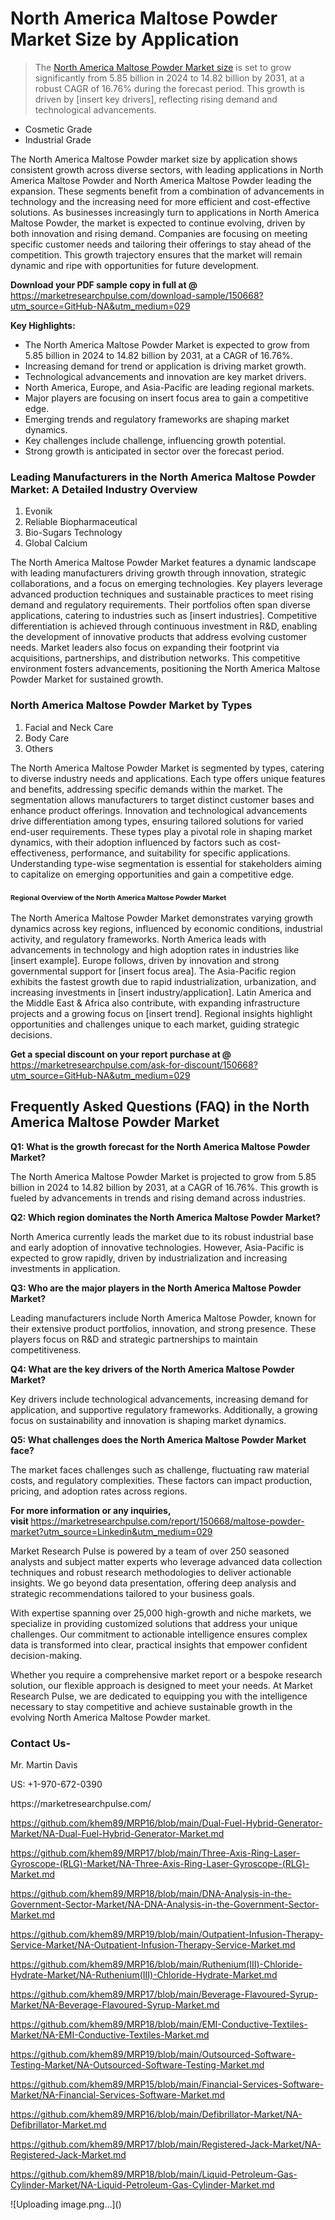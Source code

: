 <h1>North America Maltose Powder Market&nbsp;Size by Application</h1><blockquote><p>The <a href="https://marketresearchpulse.com/download-sample/150668?utm_source=GitHub-NA&amp;utm_medium=029">North America Maltose Powder Market size</a> is set to grow significantly from 5.85 billion in 2024 to 14.82 billion by 2031, at a robust CAGR of 16.76% during the forecast period. This growth is driven by [insert key drivers], reflecting rising demand and technological advancements.</p></blockquote><ul><li>Cosmetic Grade<li> Industrial Grade</li></ul><p>The North America Maltose Powder market size by application shows consistent growth across diverse sectors, with leading applications in North America Maltose Powder and North America Maltose Powder leading the expansion. These segments benefit from a combination of advancements in technology and the increasing need for more efficient and cost-effective solutions. As businesses increasingly turn to applications in North America Maltose Powder, the market is expected to continue evolving, driven by both innovation and rising demand. Companies are focusing on meeting specific customer needs and tailoring their offerings to stay ahead of the competition. This growth trajectory ensures that the market will remain dynamic and ripe with opportunities for future development.</p><p><strong>Download your PDF sample copy in full at @ </strong><a href="https://marketresearchpulse.com/download-sample/150668?utm_source=GitHub-NA&amp;utm_medium=029">https://marketresearchpulse.com/download-sample/150668?utm_source=GitHub-NA&amp;utm_medium=029</a></p><p><strong>Key Highlights: </strong></p><ul><li>The North America Maltose Powder Market is expected to grow from 5.85 billion in 2024 to 14.82 billion by 2031, at a CAGR of 16.76%.</li><li>Increasing demand for trend or application is driving market growth.</li><li>Technological advancements and innovation are key market drivers.</li><li>North America, Europe, and Asia-Pacific are leading regional markets.</li><li>Major players are focusing on insert focus area to gain a competitive edge.</li><li>Emerging trends and regulatory frameworks are shaping market dynamics.</li><li>Key challenges include challenge, influencing growth potential.</li><li>Strong growth is anticipated in sector over the forecast period.</li></ul><h3>Leading Manufacturers in the North America Maltose Powder Market: A Detailed Industry Overview</h3><ol><li>Evonik</li><li>Reliable Biopharmaceutical</li><li>Bio-Sugars Technology</li><li>Global Calcium</li></ol><div class="flex max-w-full flex-col flex-grow"><div class="min-h-8 text-message flex w-full flex-col items-end gap-2 whitespace-normal break-words [.text-message+&amp;]:mt-5" dir="auto" data-message-author-role="assistant" data-message-id="fd8432e4-4910-450d-b182-61b7bfb0a01f" data-message-model-slug="gpt-4o"><div class="flex w-full flex-col gap-1 empty:hidden first:pt-[3px]"><div class="markdown prose w-full break-words dark:prose-invert light"><p>The North America Maltose Powder Market features a dynamic landscape with leading manufacturers driving growth through innovation, strategic collaborations, and a focus on emerging technologies. Key players leverage advanced production techniques and sustainable practices to meet rising demand and regulatory requirements. Their portfolios often span diverse applications, catering to industries such as [insert industries]. Competitive differentiation is achieved through continuous investment in R&amp;D, enabling the development of innovative products that address evolving customer needs. Market leaders also focus on expanding their footprint via acquisitions, partnerships, and distribution networks. This competitive environment fosters advancements, positioning the North America Maltose Powder Market for sustained growth.</p></div></div></div></div><h3>North America Maltose Powder Market by Types</h3><ol><li>Facial and Neck Care<li> Body Care<li> Others</li></ol><div class="flex max-w-full flex-col flex-grow"><div class="min-h-8 text-message flex w-full flex-col items-end gap-2 whitespace-normal break-words [.text-message+&amp;]:mt-5" dir="auto" data-message-author-role="assistant" data-message-id="084470be-0bb7-4664-bddf-5156b4f41249" data-message-model-slug="gpt-4o-mini"><div class="flex w-full flex-col gap-1 empty:hidden first:pt-[3px]"><div class="markdown prose w-full break-words dark:prose-invert light"><p>The North America Maltose Powder Market is segmented by types, catering to diverse industry needs and applications. Each type offers unique features and benefits, addressing specific demands within the market. The segmentation allows manufacturers to target distinct customer bases and enhance product offerings. Innovation and technological advancements drive differentiation among types, ensuring tailored solutions for varied end-user requirements. These types play a pivotal role in shaping market dynamics, with their adoption influenced by factors such as cost-effectiveness, performance, and suitability for specific applications. Understanding type-wise segmentation is essential for stakeholders aiming to capitalize on emerging opportunities and gain a competitive edge.</p></div></div></div></div><h3><span style="font-size: 11px;">Regional Overview of the North America Maltose Powder Market</span></h3><div class="flex max-w-full flex-col flex-grow"><div class="min-h-8 text-message flex w-full flex-col items-end gap-2 whitespace-normal break-words [.text-message+&amp;]:mt-5" dir="auto" data-message-author-role="assistant" data-message-id="e9038762-ce64-4e30-91c9-9bd413514231" data-message-model-slug="gpt-4o-mini"><div class="flex w-full flex-col gap-1 empty:hidden first:pt-[3px]"><div class="markdown prose w-full break-words dark:prose-invert light"><p>The North America Maltose Powder Market demonstrates varying growth dynamics across key regions, influenced by economic conditions, industrial activity, and regulatory frameworks. North America leads with advancements in technology and high adoption rates in industries like [insert example]. Europe follows, driven by innovation and strong governmental support for [insert focus area]. The Asia-Pacific region exhibits the fastest growth due to rapid industrialization, urbanization, and increasing investments in [insert industry/application]. Latin America and the Middle East &amp; Africa also contribute, with expanding infrastructure projects and a growing focus on [insert trend]. Regional insights highlight opportunities and challenges unique to each market, guiding strategic decisions.</p></div></div></div></div><p><strong>Get a special discount on your report purchase at @ </strong><a href="https://marketresearchpulse.com/ask-for-discount/150668?utm_source=GitHub-NA&amp;utm_medium=029">https://marketresearchpulse.com/ask-for-discount/150668?utm_source=GitHub-NA&amp;utm_medium=029</a></p><h2>Frequently Asked Questions (FAQ) in the North America Maltose Powder Market</h2><p><strong>Q1: What is the growth forecast for the North America Maltose Powder Market?</strong></p><p>The North America Maltose Powder Market is projected to grow from 5.85 billion in 2024 to 14.82 billion by 2031, at a CAGR of 16.76%. This growth is fueled by advancements in trends and rising demand across industries.</p><p><strong>Q2: Which region dominates the North America Maltose Powder Market?</strong></p><p>North America currently leads the market due to its robust industrial base and early adoption of innovative technologies. However, Asia-Pacific is expected to grow rapidly, driven by industrialization and increasing investments in application.</p><p><strong>Q3: Who are the major players in the North America Maltose Powder Market?</strong></p><p>Leading manufacturers include North America Maltose Powder, known for their extensive product portfolios, innovation, and strong presence. These players focus on R&amp;D and strategic partnerships to maintain competitiveness.</p><p><strong>Q4: What are the key drivers of the North America Maltose Powder Market?</strong></p><p>Key drivers include technological advancements, increasing demand for application, and supportive regulatory frameworks. Additionally, a growing focus on sustainability and innovation is shaping market dynamics.</p><p><strong>Q5: What challenges does the North America Maltose Powder Market face?</strong></p><p>The market faces challenges such as challenge, fluctuating raw material costs, and regulatory complexities. These factors can impact production, pricing, and adoption rates across regions.</p><p><strong>For more information or any inquiries, visit&nbsp;</strong><a href="https://marketresearchpulse.com/report/150668/maltose-powder-market?utm_source=Linkedin&utm_medium=029">https://marketresearchpulse.com/report/150668/maltose-powder-market?utm_source=Linkedin&utm_medium=029</a></p><p>Market Research Pulse is powered by a team of over 250 seasoned analysts and subject matter experts who leverage advanced data collection techniques and robust research methodologies to deliver actionable insights. We go beyond data presentation, offering deep analysis and strategic recommendations tailored to your business goals.</p><p>With expertise spanning over 25,000 high-growth and niche markets, we specialize in providing customized solutions that address your unique challenges. Our commitment to actionable intelligence ensures complex data is transformed into clear, practical insights that empower confident decision-making.</p><p>Whether you require a comprehensive market report or a bespoke research solution, our flexible approach is designed to meet your needs. At Market Research Pulse, we are dedicated to equipping you with the intelligence necessary to stay competitive and achieve sustainable growth in the evolving North America Maltose Powder market.</p><h3><strong>Contact Us-</strong></h3><p>Mr. Martin Davis</p><p>US: +1-970-672-0390</p><p>https://marketresearchpulse.com/</p><p><a href="https://github.com/khem89/MRP16/blob/main/Dual-Fuel-Hybrid-Generator-Market/NA-Dual-Fuel-Hybrid-Generator-Market.md">https://github.com/khem89/MRP16/blob/main/Dual-Fuel-Hybrid-Generator-Market/NA-Dual-Fuel-Hybrid-Generator-Market.md</a></p><p><a href="https://github.com/khem89/MRP17/blob/main/Three-Axis-Ring-Laser-Gyroscope-(RLG)-Market/NA-Three-Axis-Ring-Laser-Gyroscope-(RLG)-Market.md">https://github.com/khem89/MRP17/blob/main/Three-Axis-Ring-Laser-Gyroscope-(RLG)-Market/NA-Three-Axis-Ring-Laser-Gyroscope-(RLG)-Market.md</a></p><p><a href="https://github.com/khem89/MRP18/blob/main/DNA-Analysis-in-the-Government-Sector-Market/NA-DNA-Analysis-in-the-Government-Sector-Market.md">https://github.com/khem89/MRP18/blob/main/DNA-Analysis-in-the-Government-Sector-Market/NA-DNA-Analysis-in-the-Government-Sector-Market.md</a></p><p><a href="https://github.com/khem89/MRP19/blob/main/Outpatient-Infusion-Therapy-Service-Market/NA-Outpatient-Infusion-Therapy-Service-Market.md">https://github.com/khem89/MRP19/blob/main/Outpatient-Infusion-Therapy-Service-Market/NA-Outpatient-Infusion-Therapy-Service-Market.md</a></p><p><a href="https://github.com/khem89/MRP16/blob/main/Ruthenium(III)-Chloride-Hydrate-Market/NA-Ruthenium(III)-Chloride-Hydrate-Market.md">https://github.com/khem89/MRP16/blob/main/Ruthenium(III)-Chloride-Hydrate-Market/NA-Ruthenium(III)-Chloride-Hydrate-Market.md</a></p><p><a href="https://github.com/khem89/MRP17/blob/main/Beverage-Flavoured-Syrup-Market/NA-Beverage-Flavoured-Syrup-Market.md">https://github.com/khem89/MRP17/blob/main/Beverage-Flavoured-Syrup-Market/NA-Beverage-Flavoured-Syrup-Market.md</a></p><p><a href="https://github.com/khem89/MRP18/blob/main/EMI-Conductive-Textiles-Market/NA-EMI-Conductive-Textiles-Market.md">https://github.com/khem89/MRP18/blob/main/EMI-Conductive-Textiles-Market/NA-EMI-Conductive-Textiles-Market.md</a></p><p><a href="https://github.com/khem89/MRP19/blob/main/Outsourced-Software-Testing-Market/NA-Outsourced-Software-Testing-Market.md">https://github.com/khem89/MRP19/blob/main/Outsourced-Software-Testing-Market/NA-Outsourced-Software-Testing-Market.md</a></p><p><a href="https://github.com/khem89/MRP15/blob/main/Financial-Services-Software-Market/NA-Financial-Services-Software-Market.md">https://github.com/khem89/MRP15/blob/main/Financial-Services-Software-Market/NA-Financial-Services-Software-Market.md</a></p><p><a href="https://github.com/khem89/MRP16/blob/main/Defibrillator-Market/NA-Defibrillator-Market.md">https://github.com/khem89/MRP16/blob/main/Defibrillator-Market/NA-Defibrillator-Market.md</a></p><p><a href="https://github.com/khem89/MRP17/blob/main/Registered-Jack-Market/NA-Registered-Jack-Market.md">https://github.com/khem89/MRP17/blob/main/Registered-Jack-Market/NA-Registered-Jack-Market.md</a></p><p><a href="https://github.com/khem89/MRP18/blob/main/Liquid-Petroleum-Gas-Cylinder-Market/NA-Liquid-Petroleum-Gas-Cylinder-Market.md">https://github.com/khem89/MRP18/blob/main/Liquid-Petroleum-Gas-Cylinder-Market/NA-Liquid-Petroleum-Gas-Cylinder-Market.md</a></p>
![Uploading image.png…]()
